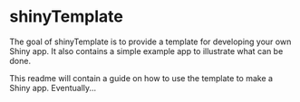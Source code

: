 
# shinyTemplate

<!-- badges: start -->
<!-- badges: end -->

The goal of shinyTemplate is to provide a template for developing your own 
Shiny app. It also contains a simple example app to illustrate what can be done.

This readme will contain a guide on how to use the template to make a Shiny 
app. Eventually...
